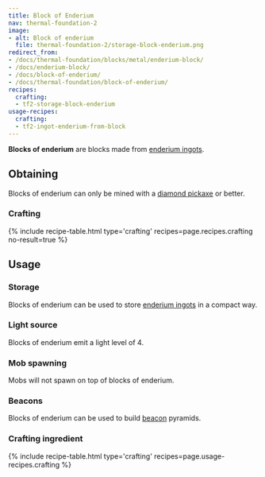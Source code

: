 ```yaml
---
title: Block of Enderium
nav: thermal-foundation-2
image:
- alt: Block of enderium
  file: thermal-foundation-2/storage-block-enderium.png
redirect_from:
- /docs/thermal-foundation/blocks/metal/enderium-block/
- /docs/enderium-block/
- /docs/block-of-enderium/
- /docs/thermal-foundation/block-of-enderium/
recipes:
  crafting:
  - tf2-storage-block-enderium
usage-recipes:
  crafting:
  - tf2-ingot-enderium-from-block
---
```


**Blocks of enderium** are blocks made from [enderium
ingots](/docs/thermal-foundation-2/enderium-ingot/).


Obtaining
---------

Blocks of enderium can only be mined with a [diamond
pickaxe](https://minecraft.gamepedia.com/Pickaxe) or better.

### Crafting
{% include recipe-table.html type='crafting' recipes=page.recipes.crafting no-result=true %}


Usage
-----

### Storage
Blocks of enderium can be used to store [enderium ingots](/docs/thermal-foundation-2/enderium-ingot/)
in a compact way.

### Light source
Blocks of enderium emit a light level of 4.

### Mob spawning
Mobs will not spawn on top of blocks of enderium.

### Beacons
Blocks of enderium can be used to build
[beacon](https://minecraft.gamepedia.com/Beacon) pyramids.

### Crafting ingredient
{% include recipe-table.html type='crafting' recipes=page.usage-recipes.crafting %}
